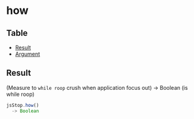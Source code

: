 # how

Table
-----------------

* [Result](#result)
* [Argument](#argument)


## Result

(Measure to `while roop` crush when application focus out)
-> Boolean (is while roop)

```js.js
jsStop.how()
  -> Boolean
```
